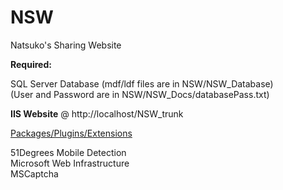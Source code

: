 # NSW
Natsuko's Sharing Website

<b>Required:</b>

SQL Server Database
(mdf/ldf files are in NSW/NSW_Database)<br>
(User and Password are in NSW/NSW_Docs/databasePass.txt)<br>


<b>IIS Website</b>
@ http://localhost/NSW_trunk

<u>Packages/Plugins/Extensions</u>

51Degrees Mobile Detection <br>
Microsoft Web Infrastructure <br>
MSCaptcha
